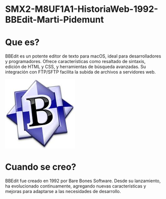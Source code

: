 # SMX2-M8UF1A1-HistoriaWeb-1992-BBEdit-Marti-Pidemunt

# Que es?

BBEdit es un potente editor de texto para macOS, ideal para desarrolladores y programadores. Ofrece características como resaltado de sintaxis, edición de HTML y CSS, y herramientas de búsqueda avanzadas. Su integración con FTP/SFTP facilita la subida de archivos a servidores web.

![edit](https://github.com/MARTIPIDEMUNT/SMX2-M8UF1A1-HistoriaWeb-1992-BBEdit-Marti-Pidemunt-/blob/main/edit.jpeg "edit")

# Cuando se creo?

BBEdit fue creado en 1992 por Bare Bones Software. Desde su lanzamiento, ha evolucionado continuamente, agregando nuevas características y mejoras para adaptarse a las necesidades de desarrollo.